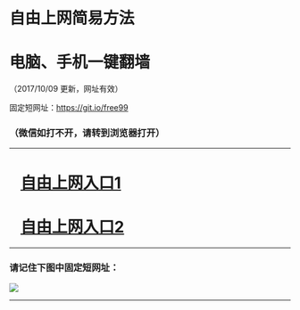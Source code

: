﻿# 自由上网简易方法

# 电脑、手机一键翻墙

（2017/10/09 更新，网址有效）

固定短网址：https://git.io/free99

### （微信如打不开，请转到浏览器打开）


***





# &nbsp;&nbsp; <a href="http://ft754013533.fwq-tz-1001.info/fwqtz01.html?t=100900123184 " target="_blank">自由上网入口1</a>
# &nbsp;&nbsp; <a href="http://ft2544310722.fwq-tz-1002.info/fwqtz02.html?t=100900127913 " target="_blank">自由上网入口2</a>
***

### 请记住下图中固定短网址：

<img src="https://s3-us-west-2.amazonaws.com/fwq-1001/yjfq-20170905okok.png" /> 


***


